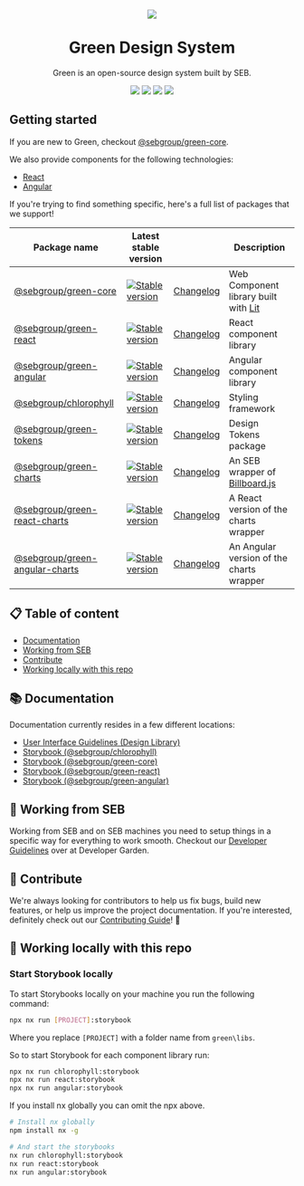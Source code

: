 <h1 align="center">
    <a href="https://seb.io">
        <img src="https://github.com/sebgroup/green/assets/11420341/2fc122ba-54fc-4f22-b96d-d405079d6e50">
    </a>
    <br/>
    <br/>
    Green Design System
</h1>

<p align="center">Green is an open-source design system built by SEB.<p>
<p align="center"><a href="https://github.com/sebgroup/green/blob/main/LICENSE"><img src="https://img.shields.io/badge/license-Apache2.0-005FAC"/></a> <a href="https://semver.org/"><img src="https://img.shields.io/badge/semantic%20versioning-006D31"/></a> <a href="https://nx.dev/"><img src="https://img.shields.io/badge/maintained%20with-nx-006D31"/></a> <a href="https://github.com/sebgroup/green/blob/main/CONTRIBUTING.md"><img src="https://img.shields.io/badge/PRs-welcome-006D31"/></a></p>

## Getting started

If you are new to Green, checkout [@sebgroup/green-core](https://github.com/sebgroup/green/tree/main/libs/core).

We also provide components for the following technologies:

- [React](https://github.com/sebgroup/green/tree/main/libs/react)
- [Angular](https://github.com/sebgroup/green/tree/main/libs/angular)

If you're trying to find something specific, here's a full list of packages that we support!

| Package name                                                                                      | Latest stable version                                                                                                                                     |                                                                                           | Description                                                             |
| ------------------------------------------------------------------------------------------------- | --------------------------------------------------------------------------------------------------------------------------------------------------------- | ----------------------------------------------------------------------------------------- | ----------------------------------------------------------------------- |
| [@sebgroup/green-core](https://github.com/sebgroup/green/tree/main/libs/core)                     | [![Stable version](https://img.shields.io/npm/v/@sebgroup/green-core/latest.svg)](https://www.npmjs.com/package/@sebgroup/green-core)                     | [Changelog](https://github.com/sebgroup/green/tree/main/libs/core/CHANGELOG.md)           | Web Component library built with [Lit](https://lit.dev)                 |
| [@sebgroup/green-react](https://github.com/sebgroup/green/tree/main/libs/react)                   | [![Stable version](https://img.shields.io/npm/v/@sebgroup/green-react/latest.svg)](https://www.npmjs.com/package/@sebgroup/green-react)                   | [Changelog](https://github.com/sebgroup/green/tree/main/libs/react/CHANGELOG.md)          | React component library                                                 |
| [@sebgroup/green-angular](https://github.com/sebgroup/green/tree/main/libs/angular)               | [![Stable version](https://img.shields.io/npm/v/@sebgroup/green-angular/latest.svg)](https://www.npmjs.com/package/@sebgroup/green-angular)               | [Changelog](https://github.com/sebgroup/green/tree/main/libs/angular/CHANGELOG.md)        | Angular component library                                               |
| [@sebgroup/chlorophyll](https://github.com/sebgroup/green/tree/main/libs/chlorophyll)             | [![Stable version](https://img.shields.io/npm/v/@sebgroup/chlorophyll/latest.svg)](https://www.npmjs.com/package/@sebgroup/chlorophyll)                   | [Changelog](https://github.com/sebgroup/green/tree/main/libs/chlorophyll/CHANGELOG.md)    | Styling framework                                                       |
| [@sebgroup/green-tokens](https://github.com/sebgroup/green/tree/main/libs/tokens)                 | [![Stable version](https://img.shields.io/npm/v/@sebgroup/green-tokens/latest.svg)](https://www.npmjs.com/package/@sebgroup/green-tokens)                 | [Changelog](https://github.com/sebgroup/green/tree/main/libs/tokens/CHANGELOG.md)         | Design Tokens package                                                   |
| [@sebgroup/green-charts](https://github.com/sebgroup/green/tree/main/libs/charts)                 | [![Stable version](https://img.shields.io/npm/v/@sebgroup/green-charts/latest.svg)](https://www.npmjs.com/package/@sebgroup/green-charts)                 | [Changelog](https://github.com/sebgroup/green/tree/main/libs/charts/CHANGELOG.md)         | An SEB wrapper of [Billboard.js](https://naver.github.io/billboard.js/) |
| [@sebgroup/green-react-charts](https://github.com/sebgroup/green/tree/main/libs/react-charts)     | [![Stable version](https://img.shields.io/npm/v/@sebgroup/green-react-charts/latest.svg)](https://www.npmjs.com/package/@sebgroup/green-react-charts)     | [Changelog](https://github.com/sebgroup/green/tree/main/libs/react-charts/CHANGELOG.md)   | A React version of the charts wrapper                                   |
| [@sebgroup/green-angular-charts](https://github.com/sebgroup/green/tree/main/libs/angular-charts) | [![Stable version](https://img.shields.io/npm/v/@sebgroup/green-angular-charts/latest.svg)](https://www.npmjs.com/package/@sebgroup/green-angular-charts) | [Changelog](https://github.com/sebgroup/green/tree/main/libs/angular-charts/CHANGELOG.md) | An Angular version of the charts wrapper                                |

## 📋 Table of content

- [Documentation](https://github.com/sebgroup/green?tab=readme-ov-file#-documentation)
- [Working from SEB](https://github.com/sebgroup/green?tab=readme-ov-file#-working-from-seb)
- [Contribute](https://github.com/sebgroup/green?tab=readme-ov-file#-contribute)
- [Working locally with this repo](https://github.com/sebgroup/green?tab=readme-ov-file#-working-locally-with-this-repo)

## 📚 Documentation

Documentation currently resides in a few different locations:

- [User Interface Guidelines (Design Library)](https://designlibrary.sebgroup.com/)
- [Storybook (@sebgroup/chlorophyll)](https://sebgroup.github.io/green/latest/chlorophyll/)
- [Storybook (@sebgroup/green-core)](https://sebgroup.github.io/green/latest/core/)
- [Storybook (@sebgroup/green-react)](https://sebgroup.github.io/green/latest/react/)
- [Storybook (@sebgroup/green-angular)](https://sebgroup.github.io/green/latest/angular/)

## 🏦 Working from SEB

Working from SEB and on SEB machines you need to setup things in a specific way for everything to work smooth. Checkout our [Developer Guidelines](https://github.sebank.se/pages/seb-common/Developer-garden/detail_pages/green.html) over at Developer Garden.

## 🎉 Contribute

We're always looking for contributors to help us fix bugs, build new features, or help us improve the project documentation. If you're interested, definitely check out our [Contributing Guide](https://github.com/sebgroup/green/blob/main/CONTRIBUTING.md)! 👀

## 🔨 Working locally with this repo

### Start Storybook locally

To start Storybooks locally on your machine you run the following command:

```bash
npx nx run [PROJECT]:storybook
```

Where you replace `[PROJECT]` with a folder name from `green\libs`.

So to start Storybook for each component library run:

```bash
npx nx run chlorophyll:storybook
npx nx run react:storybook
npx nx run angular:storybook
```

If you install nx globally you can omit the npx above.

```bash
# Install nx globally
npm install nx -g

# And start the storybooks
nx run chlorophyll:storybook
nx run react:storybook
nx run angular:storybook
```
